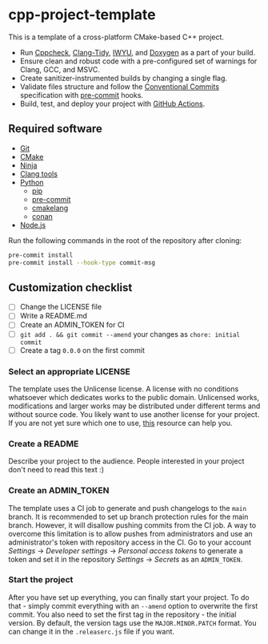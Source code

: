 # cpp-project-template

This is a template of a cross-platform CMake-based C++ project.

- Run [Cppcheck](http://cppcheck.net/),
[Clang-Tidy](https://clang.llvm.org/extra/clang-tidy/),
[IWYU](https://include-what-you-use.org/),
and [Doxygen](https://www.doxygen.nl/index.html) as a part of your build.
- Ensure clean and robust code with a pre-configured set of warnings
for Clang, GCC, and MSVC.
- Create sanitizer-instrumented builds by changing a single flag.
- Validate files structure and follow
the [Conventional Commits](https://www.conventionalcommits.org/en/v1.0.0/)
specification with [pre-commit](https://pre-commit.com/) hooks.
- Build, test, and deploy your project with [GitHub Actions](https://github.com/features/actions).

## Required software

- [Git](https://git-scm.com/)
- [CMake](https://cmake.org/)
- [Ninja](https://ninja-build.org/)
- [Clang tools](https://releases.llvm.org/)
- [Python](https://www.python.org/)
  - [pip](https://pypi.org/project/pip/)
  - [pre-commit](https://pypi.org/project/pre-commit/)
  - [cmakelang](https://pypi.org/project/cmakelang/)
  - [conan](https://pypi.org/project/conan/)
- [Node.js](https://nodejs.dev/download/)

Run the following commands in the root of the repository after cloning:

```bash
pre-commit install
pre-commit install --hook-type commit-msg
```

## Customization checklist

- [ ] Change the LICENSE file
- [ ] Write a README.md
- [ ] Create an ADMIN_TOKEN for CI
- [ ] `git add . && git commit --amend` your changes as `chore: initial commit`
- [ ] Create a tag `0.0.0` on the first commit

### Select an appropriate LICENSE

The template uses the Unlicense license.
A license with no conditions whatsoever which dedicates works to the public domain.
Unlicensed works, modifications and larger works may be distributed
under different terms and without source code.
You likely want to use another license for your project.
If you are not yet sure which one to use,
[this](https://choosealicense.com/) resource can help you.

### Create a README

Describe your project to the audience.
People interested in your project don't need to read this text :)

### Create an ADMIN_TOKEN

The template uses a CI job to generate and push changelogs to the `main` branch.
It is recommended to set up branch protection rules for the main branch.
However, it will disallow pushing commits from the CI job.
A way to overcome this limitation is to allow pushes from administrators
and use an administrator's token with repository access in the CI.
Go to your account *Settings* -> *Developer settings* -> *Personal access tokens*
to generate a token and set it in the repository *Settings* -> *Secrets* as an `ADMIN_TOKEN`.

### Start the project

After you have set up everything, you can finally start your project.
To do that - simply commit everything with an `--amend` option
to overwrite the first commit.
You also need to set the first tag in the repository - the initial version.
By default, the version tags use the `MAJOR.MINOR.PATCH` format.
You can change it in the `.releaserc.js` file if you want.
